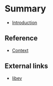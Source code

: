 # Summary

* [Introduction](/README.md)

## Reference

 * [Context](/doc/reference/context.md)

## External links

 * [libev](http://pod.tst.eu/http://cvs.schmorp.de/libev/ev.pod)
 